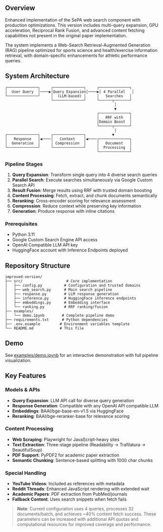 ## Overview

Enhanced implementation of the SePA web search component with production optimizations. This version includes multi-query expansion, GPU acceleration, Reciprocal Rank Fusion, and advanced content fetching capabilities not present in the original paper implementation.

The system implements a Web-Search Retrieval-Augmented Generation (RAG) pipeline optimized for sports science and health/exercise information retrieval, with domain-specific enhancements for athletic performance queries.

## System Architecture

```
┌──────────────┐     ┌──────────────┐     ┌──────────────┐
│  User Query  │────▶│Query Expansion│────▶│ 4 Parallel   │
└──────────────┘     │  (LLM-based) │     │   Searches   │
                     └──────────────┘     └──────┬───────┘
                                                  │
                                                  ▼
                                          ┌──────────────┐
                                          │   RRF with   │
                                          │Domain Boost  │
                                          └──────┬───────┘
                                                  │
┌──────────────┐     ┌──────────────┐            ▼
│   Response   │◀────│   Context    │◀────┌──────────────┐
│  Generation  │     │ Compression  │     │   Document   │
└──────────────┘     └──────────────┘     │  Processing  │
                                          └──────────────┘
```

### Pipeline Stages

1. **Query Expansion**: Transform single query into 4 diverse search queries
2. **Parallel Search**: Execute searches simultaneously via Google Custom Search API
3. **Result Fusion**: Merge results using RRF with trusted domain boosting
4. **Content Processing**: Fetch, extract, and chunk documents semantically
5. **Reranking**: Cross-encoder scoring for relevance assessment
6. **Compression**: Reduce context while preserving key information
7. **Generation**: Produce response with inline citations

### Prerequisites

- Python 3.11
- Google Custom Search Engine API access
- OpenAI Compatible LLM API key
- HuggingFace account with Inference Endpoints deployed

## Repository Structure

```
improved-version/
├── src/                    # Core implementation
│   ├── config.py          # Configuration and trusted domains
│   ├── web_search.py      # Main search pipeline
│   ├── response.py        # LLM response generation
│   ├── inference.py       # HuggingFace inference endpoints
│   ├── embeddings.py      # Embedding interface
│   └── ranking.py         # RRF ranking/fusion
├── examples/
│   └── demo.ipynb        # Complete pipeline demo
├── requirements.txt      # Python dependencies
├── .env.example         # Environment variables template
└── README.md            # This file
```

## Demo

See [examples/demo.ipynb](examples/demo.ipynb) for an interactive demonstration with full pipeline visualization.

## Key Features

### Models & APIs

- **Query Expansion**: LLM API call for diverse query generation
- **Response Generation**: Compatible with any OpenAI API compatible LLM
- **Embeddings**: BAAI/bge-base-en-v1.5 via HuggingFace
- **Reranking**: BAAI/bge-reranker-base for relevance scoring

### Content Processing

- **Web Scraping**: Playwright for JavaScript-heavy sites
- **Text Extraction**: Three-stage pipeline (Readability → Trafilatura → BeautifulSoup)
- **PDF Support**: PyPDF2 for academic paper extraction
- **Semantic Chunking**: Sentence-based splitting with 1000 char chunks

### Special Handling

- **YouTube Videos**: Included as references with metadata
- **Reddit Threads**: Enhanced JavaScript rendering with extended wait
- **Academic Papers**: PDF extraction from PubMed/journals
- **Fallback Content**: Uses search snippets when fetch fails

> **Note**: Current configuration uses 4 queries, processes 32 documents/batch, and achieves ~40% content fetch success. These parameters can be increased with additional API quotas and computational resources for improved coverage and performance.
